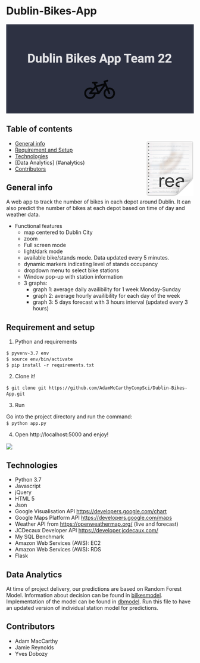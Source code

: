 # Dublin-Bikes-App

<img src="/images/splash.png" align="center" />

## Table of contents
<img src="/images/readme.png" align="right" />

* [General info](#general-info)
* [Requirement and Setup](#setup)
* [Technologies](#technologies)
* [Data Analytics] (#analytics)
* [Contributors](#contributors)


## General info
A web app to track the number of bikes in each depot around Dublin. It can also predict the number of bikes at each depot based on time of day and weather data.

- Functional features
  - map centered to Dublin City
  - zoom
  - Full screen mode
  - light/dark mode
  - available bike/stands mode. Data updated every 5 minutes.
  - dynamic markers indicating level of stands occupancy 
  - dropdown menu to select bike stations
  - Window pop-up with station information
  - 3 graphs:
    - graph 1: average daily availibility for 1 week Monday-Sunday
    - graph 2: average hourly availibility for each day of the week
    - graph 3: 5 days forecast with 3 hours interval (updated every 3 hours)

## Requirement and setup

1. Python and requirements
```
$ pyvenv-3.7 env
$ source env/bin/activate
$ pip install -r requirements.txt
```

2. Clone it!

```
$ git clone git https://github.com/AdamMcCarthyCompSci/Dublin-Bikes-App.git
```

3. Run

Go into the project directory and run the command:<br>
```$ python app.py```

4. Open http://localhost:5000 and enjoy!

<img src="/images/finalscreen.png" align="center" />

## Technologies

* Python 3.7
* Javascript
* jQuery
* HTML 5
* Json
* Google Visualisation API https://developers.google.com/chart
* Google Maps Platform API https://developers.google.com/maps
* Weather API from https://openweathermap.org/ (live and forecast)
* JCDecaux Developer API https://developer.jcdecaux.com/
* My SQL Benchmark
* Amazon Web Services (AWS): EC2
* Amazon Web Services (AWS): RDS
* Flask

## Data Analytics

At time of project delivery, our predictions are based on Random Forest Model. Information about decision can be found in [bilkesmodel](models/bikesmodel.ipynb).<br>
Implementation of the model can be found in [dbmodel](models/dbmodel.ipynb). Run this file to have an updated version of individual station model for predictions.<br>

## Contributors

- Adam MacCarthy
- Jamie Reynolds
- Yves Dobozy

